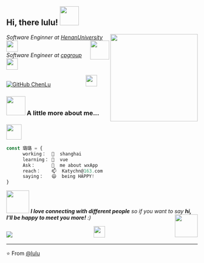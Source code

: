 <h2> Hi, there lulu! <img src="https://media.giphy.com/media/mGcNjsfWAjY5AEZNw6/giphy.gif" width="50"></h2>
<img align='right' src="https://media.giphy.com/media/ieyl9zmCjO4b4t6qoY/giphy.gif" width="230">
<p><em>Software Enginner at <a href="http://www.henu.edu.cn/">HenanUniversity</a><img src="https://media.giphy.com/media/fYSnHlufseco8Fh93Z/giphy.gif" width="30"><img align='right' src="https://media.giphy.com/media/l46CCMYDo6GEaylaM/giphy.gif" width= "50"></br>Software Engineer at <a href="http://www.cpgroup.cn/">cpgroup</a><img src="https://media.giphy.com/media/WUlplcMpOCEmTGBtBW/giphy.gif" width="30">
</em></p>


[![GitHub ChenLu](https://img.shields.io/github/followers/KatyChenLu?label=follow&style=social)](https://github.com/KatyChenLu)                                                      &emsp;&emsp;&emsp;&emsp;&emsp;&emsp; <img  src="https://media.giphy.com/media/l46CCMYDo6GEaylaM/giphy.gif" width= "30">  


### <img src="https://media.giphy.com/media/VgCDAzcKvsR6OM0uWg/giphy.gif" width="50"> A little more about me...  &emsp;&emsp;&emsp;&emsp;&emsp;&emsp;&emsp;&emsp;&emsp;&emsp;&emsp;&emsp;&emsp;&emsp;&emsp; <img  src="https://media.giphy.com/media/l46CCMYDo6GEaylaM/giphy.gif" width= "40">
```javascript
const 璐璐 = {
      working：  🔭  shanghai
      learning： 🌱  vue
      Ask：      💬  me about wxApp
      reach：    📫  Katychn@163.com
      saying：   😄  being HAPPY!
}
```

<img src="https://media.giphy.com/media/LnQjpWaON8nhr21vNW/giphy.gif" width="60"> <em><b>I love connecting with different people</b> so if you want to say <b>hi, I'll be happy to meet you more!</b> :)</em>
<img align='right' src="https://media.giphy.com/media/l46CCMYDo6GEaylaM/giphy.gif" width= "60">


![](https://github-readme-stats.vercel.app/api?username=KatyChenLu&show_icons=true&count_private=true&title_color=E88795&icon_color=FF33FF&text_color=D6BCD5&bg_color=30,e96443,904e95)&emsp;&emsp;&emsp;&emsp;&emsp;&emsp;&emsp;&emsp;&emsp;&emsp;&emsp;&emsp;&emsp;&emsp;&emsp; <img  src="https://media.giphy.com/media/l46CCMYDo6GEaylaM/giphy.gif" width= "30">
  
  
---

⭐️ From [@lulu](https://github.com/KatyChenLu)
